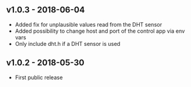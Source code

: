 ## v1.0.3 - 2018-06-04
- Added fix for unplausible values read from the DHT sensor
- Added possibility to change host and port of the control app via env vars
- Only include dht.h if a DHT sensor is used

## v1.0.2 - 2018-05-30
- First public release
